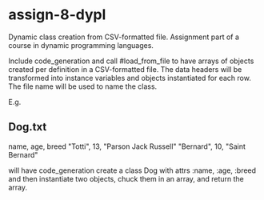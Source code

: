 # assign-8-dypl
Dynamic class creation from CSV-formatted file. Assignment part of a course in dynamic programming languages.


Include code_generation and call #load_from_file to have arrays of objects created per definition in a CSV-formatted file.
The data headers will be transformed into instance variables and objects instantiated for each row.
The file name will be used to name the class.

E.g.

Dog.txt
--------
name, age, breed
"Totti", 13, "Parson Jack Russell"
"Bernard", 10, "Saint Bernard"

will have code_generation create a class Dog with attrs :name, :age, :breed
and then instantiate two objects, chuck them in an array, and return the array.

